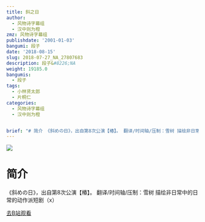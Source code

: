```yaml
---
title: 斜之日
author:
  - 风物诗字幕组
  - 汉中则为橙
zmz: 风物诗字幕组
publishdate: '2001-01-03'
bangumi: 段子
date: '2018-08-15'
slug: 2018-07-27_NA_27807683
description: 段子&#8226;NA
weight: 19185.0
bangumis:
  - 段子
tags:
  - 小林贤太郎
  - 片桐仁
categories:
  - 风物诗字幕组
  - 汉中则为橙


brief: "# 简介 《斜めの日》，出自第8次公演【椿】。 翻译/时间轴/压制：雪树 描绘非日常中的日常的动作派短剧（x）"
---
```

![](https://i.imgur.com/p7eq48x.jpg)
# 简介  
《斜めの日》，出自第8次公演【椿】。
翻译/时间轴/压制：雪树
描绘非日常中的日常的动作派短剧（x）  

[去B站观看](https://www.bilibili.com/video/av27807683/)
 
